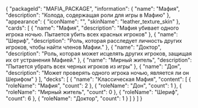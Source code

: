 {
  "packageId": "MAFIA_PACKAGE",
  "information": {
    "name": "Мафия",
    "description": "Колода, содержащая роли для игры в Мафию"
  },
  "appearance": {
    "iconName": "",
    "skinName": "leather_texture_skin"
  },
  "cards": [
    {
      "name": "Мафия",
      "description": "Мафия убивает одного игрока ночью. Пытается убить всех красных игроков"
    },
    {
      "name": "Шериф",
      "description": "Роль, которая расследует личность других игроков, чтобы найти членов Мафии."
    },
    {
      "name": "Доктор",
      "description": "Роль, которая может исцелять других игроков, защищая их от устранения Мафией."
    },
    {
      "name": "Мирный житель",
      "description": "Пытается убрать всех черных игроков из игры"
    },
    {
      "name": "Дон",
      "description": "Может проверять одного игрока ночью, является ли он Шерифом"
    }
  ],
  "decks": [
    {
      "name": "Классическая Мафия",
      "content": [
        {
          "roleName": "Мафия",
          "count": 2
        },
        {
          "roleName": "Дон",
          "count": 1
        },
        {
          "roleName": "Мирный житель",
          "count": 0
        },
        {
          "roleName": "Шериф",
          "count": 6
        },
        {
          "roleName": "Доктор",
          "count": 1
        }
      ]
    }
  ]
}

